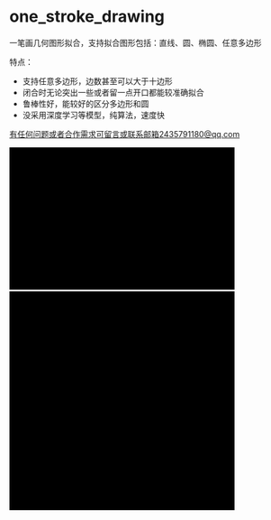 # one_stroke_drawing
一笔画几何图形拟合，支持拟合图形包括：直线、圆、椭圆、任意多边形

特点：
- 支持任意多边形，边数甚至可以大于十边形
- 闭合时无论突出一些或者留一点开口都能较准确拟合
- 鲁棒性好，能较好的区分多边形和圆
- 没采用深度学习等模型，纯算法，速度快

有任何问题或者合作需求可留言或联系邮箱2435791180@qq.com

<div align="left">
    <img src="res/demo1.gif", width="400" alt><br>
    <img src="res/demo2.gif", width="400" alt><br>
</div>
